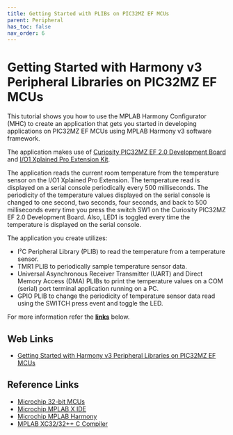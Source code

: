 ```yaml
---
title: Getting Started with PLIBs on PIC32MZ EF MCUs
parent: Peripheral
has_toc: false
nav_order: 6
---
```


# Getting Started with Harmony v3 Peripheral Libraries on PIC32MZ EF MCUs

This tutorial shows you how to use the MPLAB Harmony Configurator (MHC) to create an application that gets you started in developing applications on PIC32MZ EF MCUs using MPLAB Harmony v3 software framework.

The application makes use of <a href="https://www.microchip.com/DevelopmentTools/ProductDetails/DM320209" target="_blank">Curiosity PIC32MZ EF 2.0 Development Board</a> and <a href="https://www.microchip.com/Developmenttools/ProductDetails/ATIO1-XPRO" target="_blank">I/O1 Xplained Pro Extension Kit</a>.

The application reads the current room temperature from the temperature sensor on the I/O1 Xplained Pro Extension. The temperature read is displayed on a serial console periodically every 500 milliseconds. The periodicity of the temperature values displayed on the serial console is changed to one second, two seconds, four seconds, and back to 500 milliseconds every time you press the switch SW1 on the Curiosity PIC32MZ EF 2.0 Development Board. Also, LED1 is toggled every time the temperature is displayed on the serial console.

The application you create utilizes:

- I²C Peripheral Library (PLIB) to read the temperature from a temperature sensor.
- TMR1 PLIB to periodically sample temperature sensor data.
- Universal Asynchronous Receiver Transmitter (UART) and Direct Memory Access (DMA) PLIBs to print the temperature values on a COM (serial) port terminal application running on a PC.
- GPIO PLIB to change the periodicity of temperature sensor data read using the SWITCH press event and toggle the LED.


For more information refer the **[links](#Web-Links)** below.

## <a id="Web-Links"> </a>
## Web Links

- <a href="https://microchipdeveloper.com/harmony3:pic32mzef-getting-started-training-module" target="_blank">Getting Started with Harmony v3 Peripheral Libraries on PIC32MZ EF MCUs</a>



## Reference Links
- <a href="https://www.microchip.com/design-centers/32-bit" target="_blank">Microchip 32-bit MCUs</a>
- <a href="https://www.microchip.com/mplab/mplab-x-ide" target="_blank">Microchip MPLAB X IDE</a>
- <a href="https://www.microchip.com/mplab/mplab-harmony" target="_blank">Microchip MPLAB Harmony</a>
- <a href="https://www.microchip.com/mplab/compilers" target="_blank">MPLAB XC32/32++ C Compiler</a>
